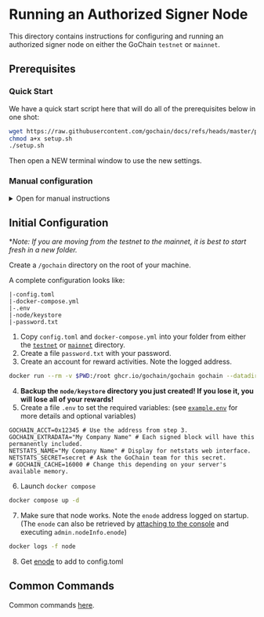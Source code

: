 # Running an Authorized Signer Node

This directory contains instructions for configuring and running an authorized signer node on either the GoChain `testnet` or `mainnet`.

## Prerequisites

### Quick Start

We have a quick start script here that will do all of the prerequisites below in one shot:

```sh
wget https://raw.githubusercontent.com/gochain/docs/refs/heads/master/public-network/signers/nodes/setup.sh
chmod a+x setup.sh
./setup.sh
```

Then open a NEW terminal window to use the new settings. 

### Manual configuration

<details>
<summary>Open for manual instructions</summary>
  
Update a few Linux settings to ensure things run smoothly.

Update `vm.max_map_count`:

```sh
sysctl -w vm.max_map_count=262144
nano /etc/sysctl.conf
# Add the following line:
vm.max_map_count = 262144
```

Then increase the ulimit for the root user (assuming you are using root to run docker). Check current setting with `ulimit -n`, if it's a lot higher than 1024, you're good. If not, do this:

```sh
ulimit -n 100000
nano /etc/security/limits.conf
# Add the following line to it:
root             soft    nofile          100000
```

Install `docker` and `docker-compose`.

* Docker > 25.0 ([install](https://docs.docker.com/engine/install/))

Quick Docker install:

```sh
curl -fsSL https://get.docker.com -o get-docker.sh
sudo sh get-docker.sh
```
</details>

## Initial Configuration

\**Note: If you are moving from the testnet to the mainnet, it is best to start fresh in a new folder.*

Create a `/gochain` directory on the root of your machine.

A complete configuration looks like:

```
|-config.toml
|-docker-compose.yml
|-.env
|-node/keystore
|-password.txt
```

1. Copy `config.toml` and `docker-compose.yml` into your folder from either the [`testnet`](testnet) or [`mainnet`](mainnet) directory.
2. Create a file `password.txt` with your password.
3. Create an account for reward activities. Note the logged address.

```sh
docker run --rm -v $PWD:/root ghcr.io/gochain/gochain gochain --datadir /root/node --password /root/password.txt account new
```

4. **Backup the `node/keystore` directory you just created! If you lose it, you will lose all of your rewards!**
5. Create a file `.env` to set the required variables: (see [`example.env`](example.env) for more details and optional variables)
```
GOCHAIN_ACCT=0x12345 # Use the address from step 3.
GOCHAIN_EXTRADATA="My Company Name" # Each signed block will have this permanently included.
NETSTATS_NAME="My Company Name" # Display for netstats web interface.
NETSTATS_SECRET=secret # Ask the GoChain team for this secret.
# GOCHAIN_CACHE=16000 # Change this depending on your server's available memory.
```
6. Launch `docker compose`

```sh
docker compose up -d
```

7. Make sure that node works. Note the `enode` address logged on startup. 
(The `enode` can also be retrieved by [attaching to the console](https://github.com/orgs/gochain/discussions/154) and executing `admin.nodeInfo.enode`)

```sh
docker logs -f node
```

8. Get [enode](https://github.com/orgs/gochain/discussions/160) to add to config.toml

## Common Commands

Common commands [here](../../nodes/README.md#common-commands).
